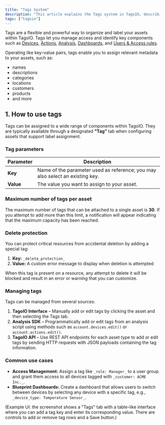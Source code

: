 ```yaml
---
title: "Tags System"
description: "This article explains the Tags system in TagoIO, describing what tags are, how they function as key-value metadata, and how to assign them to assets within the platform."
tags: ["tagoio"]
---
```

Tags are a flexible and powerful way to organize and label your assets within TagoIO. Tags let you manage access and identify key components such as [Devices](/docs/tagoio/devices/index), [Actions](/docs/tagoio/actions/index), [Analysis](/docs/tagoio/analysis/index), [Dashboards](/docs/tagoio/dashboards/index), and [Users & Access rules](/docs/tagoio/tagorun/access-management/index).

Operating like key–value pairs, tags enable you to assign relevant metadata to your assets, such as:
- names
- descriptions
- categories
- locations
- customers
- products
- and more

## 1. How to use tags

Tags can be assigned to a wide range of components within TagoIO. They are typically available through a designated **"Tag"** tab when configuring assets that support label assignment.

### Tag parameters

| Parameter | Description |
|-----------|-------------|
| **Key**   | Name of the parameter used as reference; you may also select an existing key. |
| **Value** | The value you want to assign to your asset. |

### Maximum number of tags per asset

The maximum number of tags that can be attached to a single asset is **30**. If you attempt to add more than this limit, a notification will appear indicating that the maximum capacity has been reached.

### Delete protection

You can protect critical resources from accidental deletion by adding a special tag:

1. **Key:** `_delete_protection_`
2. **Value:** A custom error message to display when deletion is attempted

When this tag is present on a resource, any attempt to delete it will be blocked and result in an error or warning that you can customize.

### Managing tags

Tags can be managed from several sources:

1. **TagoIO Interface** – Manually add or edit tags by clicking the asset and then selecting the Tags tab.
2. **Analysis SDK** – Programmatically add or edit tags from an analysis script using methods such as `account.devices.edit()` or `account.actions.edit()`.
3. **TagoIO API** – Use REST API endpoints for each asset type to add or edit tags by sending HTTP requests with JSON payloads containing the tag information.

### Common use cases

- **Access Management:** Assign a tag like `_role: Manager_` to a user group and grant them access to all devices tagged with `_customer: ACME Inc._`.
- **Blueprint Dashboards:** Create a dashboard that allows users to switch between devices by selecting any device with a specific tag, e.g., `_device_type: Temperature Sensor_`.

(Example UI: the screenshot shows a "Tags" tab with a table-like interface where you can add a tag key and enter its corresponding value. There are controls to add or remove tag rows and a Save button.)